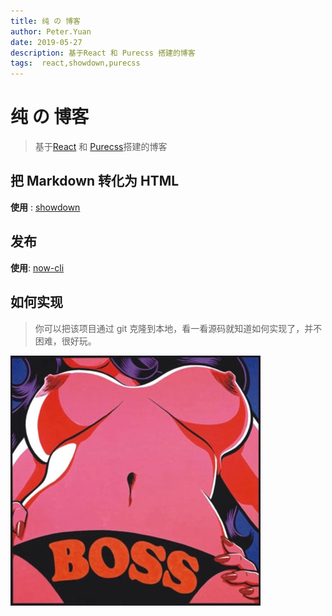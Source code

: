 ```yaml
---
title: 纯 の 博客
author: Peter.Yuan
date: 2019-05-27
description: 基于React 和 Purecss 搭建的博客
tags:  react,showdown,purecss
---
```


# 纯 の 博客

> 基于[React](https://reactjs.org/) 和 [Purecss](https://purecss.io/)搭建的博客

## 把 Markdown 转化为 HTML

**使用** : [showdown](https://github.com/showdownjs/showdown)

## 发布

**使用**: [now-cli](https://github.com/zeit/now-cli)

## 如何实现

> 你可以把该项目通过 git 克隆到本地，看一看源码就知道如何实现了，并不困难，很好玩。

![image](../pictures/sexy_carton.jpg)
